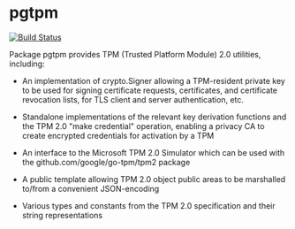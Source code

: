 # pgtpm

[![Build Status](https://travis-ci.org/paulgriffiths/pgtpm.svg?branch=master)](https://travis-ci.org/paulgriffiths/pgtpm)

Package pgtpm provides TPM (Trusted Platform Module) 2.0 utilities, including:

 * An implementation of crypto.Signer allowing a TPM-resident private key to
   be used for signing certificate requests, certificates, and certificate
   revocation lists, for TLS client and server authentication, etc.

 * Standalone implementations of the relevant key derivation functions and
   the TPM 2.0 "make credential" operation, enabling a privacy CA to create
   encrypted credentials for activation by a TPM

 * An interface to the Microsoft TPM 2.0 Simulator which can be used with the
   github.com/google/go-tpm/tpm2 package

 * A public template allowing TPM 2.0 object public areas to be marshalled
   to/from a convenient JSON-encoding

 * Various types and constants from the TPM 2.0 specification and their string
   representations
